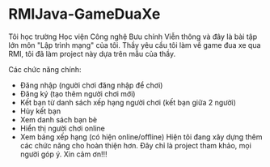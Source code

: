 # RMIJava-GameDuaXe
Tôi học trường Học viện Công nghệ Bưu chính Viễn thông và đây là bài tập lớn môn "Lập trình mạng" của tôi. Thầy yêu cầu tôi làm về game đua xe qua RMI, tôi đã làm project này dựa trên mẫu của thầy.

Các chức năng chính:
+ Đăng nhập (người chơi đăng nhập để chơi)
+ Đăng ký (tạo thêm người chơi mới)
+ Kết bạn từ danh sách xếp hạng người chơi (kết bạn giữa 2 người)
+ Hủy kết bạn
+ Xem danh sách bạn bè
+ Hiển thị người chơi online
+ Xem bảng xếp hạng (có hiện online/offline)
Hiện tôi đang xây dựng thêm các chức năng cho hoàn thiện hơn. Đây chỉ là project tham khảo, mọi người góp ý. Xin cảm ơn!!!
